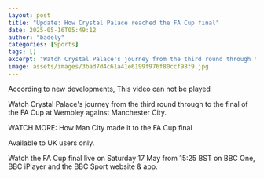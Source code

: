 ```yaml
---
layout: post
title: "Update: How Crystal Palace reached the FA Cup final"
date: 2025-05-16T05:49:12
author: "badely"
categories: [Sports]
tags: []
excerpt: "Watch Crystal Palace's journey from the third round through to the final of the FA Cup."
image: assets/images/3bad7d4c61a41e6199f976f80ccf98f9.jpg
---
```


According to new developments, This video can not be played

Watch Crystal Palace's journey from the third round through to the final of the FA Cup at Wembley against Manchester City. 

WATCH MORE: How Man City made it to the FA Cup final

Available to UK users only.

Watch the FA Cup final live on Saturday 17 May from 15:25 BST on BBC One, BBC iPlayer and the BBC Sport website & app.

